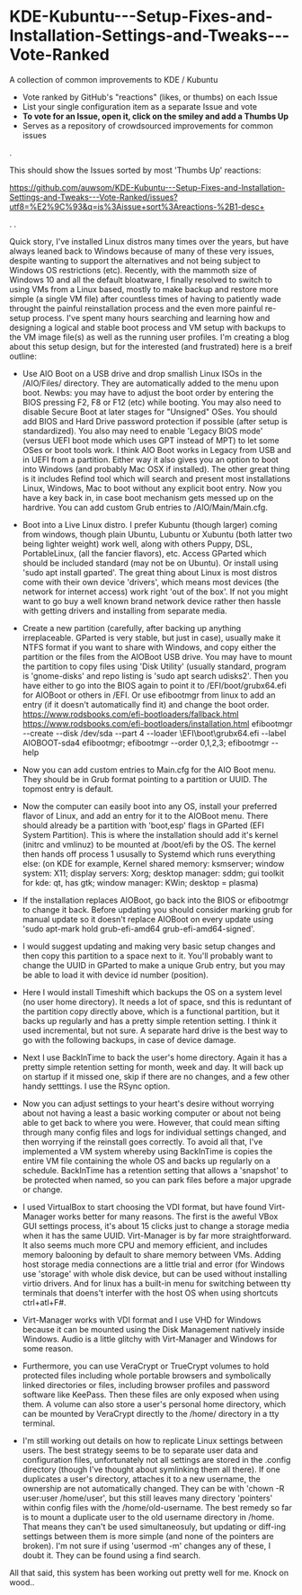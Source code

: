 # KDE-Kubuntu---Setup-Fixes-and-Installation-Settings-and-Tweaks---Vote-Ranked

A collection of common improvements to KDE / Kubuntu
* Vote ranked by GitHub's "reactions" (likes, or thumbs) on each Issue
* List your single configuration item as a separate Issue and vote
* **To vote for an Issue, open it, click on the smiley and add a Thumbs Up**
* Serves as a repository of crowdsourced improvements for common issues

.

This should show the Issues sorted by most 'Thumbs Up' reactions:

https://github.com/auwsom/KDE-Kubuntu---Setup-Fixes-and-Installation-Settings-and-Tweaks---Vote-Ranked/issues?utf8=%E2%9C%93&q=is%3Aissue+sort%3Areactions-%2B1-desc+

.
.

Quick story, I've installed Linux distros many times over the years, but have always leaned back to Windows because of many of these very issues, despite wanting to support the alternatives and not being subject to Windows OS restrictions (etc). Recently, with the mammoth size of Windows 10 and all the default bloatware, I finally resolved to switch to using VMs from a Linux based, mostly to make backup and restore more simple (a single VM file) after countless times of having to patiently wade throught the painful reinstallation process and the even more painful re-setup process. I've spent many hours searching and learning how and designing a logical and stable boot process and VM setup with backups to the VM image file(s) as well as the running user profiles. I'm creating a blog about this setup design, but for the interested (and frustrated) here is a breif outline:

- Use AIO Boot on a USB drive and drop smallish Linux ISOs in the /AIO/Files/ directory. They are automatically added to the menu upon boot. Newbs: you may have to adjust the boot order by entering the BIOS pressing F2, F8 or F12 (etc) while booting. You may also need to disable Secure Boot at later stages for "Unsigned" OSes. You should add BIOS and Hard Drive password protection if possible (after setup is standardized). You also may need to enable 'Legacy BIOS mode' (versus UEFI boot mode which uses GPT instead of MPT) to let some OSes or boot tools work. I think AIO Boot works in Legacy from USB and in UEFI from a partition. Either way it also gives you an option to boot into Windows (and probably Mac OSX if installed). The other great thing is it includes Refind tool which will search and present most installations Linux, Windows, Mac to boot without any explicit boot entry. Now you have a key back in, in case boot mechanism gets messed up on the hardrive. You can add custom Grub entries to /AIO/Main/Main.cfg.

- Boot into a Live Linux distro. I prefer Kubuntu (though larger) coming from windows, though plain Ubuntu, Lubuntu or Xubuntu (both latter two being lighter weight) work well, along with others Puppy, DSL, PortableLinux, (all the fancier flavors), etc. Access GParted which should be included standard (may not be on Ubuntu). Or install using 'sudo apt install gparted'. The great thing about Linux is most distros come with their own device 'drivers', which means most devices (the network for internet access) work right 'out of the box'. If not you might want to go buy a well known brand network device rather then hassle with getting drivers and installing from separate media.

- Create a new partition (carefully, after backing up anything irreplaceable. GParted is very stable, but just in case), usually make it NTFS format if you want to share with Windows, and copy either the partition or the files from the AIOBoot USB drive. You may have to mount the partition to copy files using 'Disk Utility' (usually standard, program is 'gnome-disks' and repo listing is 'sudo apt search udisks2'. Then you have either to go into the BIOS again to point it to /EFI/boot/grubx64.efi for AIOBoot or others in /EFI. Or use efibootmgr from linux to add an entry (if it doesn't automatically find it) and change the boot order.
https://www.rodsbooks.com/efi-bootloaders/fallback.html
https://www.rodsbooks.com/efi-bootloaders/installation.html
efibootmgr --create --disk /dev/sda --part 4 --loader \\EFI\\boot\\grubx64.efi --label AIOBOOT-sda4
efibootmgr; efibootmgr --order 0,1,2,3; efibootmgr --help

- Now you can add custom entries to Main.cfg for the AIO Boot menu. They should be in Grub format pointing to a partition or UUID. The topmost entry is default.

- Now the computer can easily boot into any OS, install your preferred flavor of Linux, and add an entry for it to the AIOBoot menu. There should already be a partition with 'boot,esp' flags in GParted (EFI System Partition). This is where the installation should add it's kernel (initrc and vmlinuz) to be mounted at /boot/efi by the OS. The kernel then hands off process 1 ususally to Systemd which runs everything else: (on KDE for example, Kernel shared memory: ksmserver; window system: X11; display servers: Xorg; desktop manager: sddm; gui toolkit for kde: qt, has gtk; window manager: KWin; desktop = plasma)  

- If the installation replaces AIOBoot, go back into the BIOS or efibootmgr to change it back. Before updating you should consider marking grub for manual update so it doesn't replace AIOBoot on every update using 'sudo apt-mark hold grub-efi-amd64 grub-efi-amd64-signed'.

- I would suggest updating and making very basic setup changes and then copy this partition to a space next to it. You'll probably want to change the UUID in GParted to make a unique Grub entry, but you may be able to load it with device id number (position). 

- Here I would install Timeshift which backups the OS on a system level (no user home directory). It needs a lot of space, snd this is reduntant of the partition copy directly above, which is a functional partition, but it backs up regularly and has a pretty simple retention setting. I think it used incremental, but not sure. A separate hard drive is the best way to go with the following backups, in case of device damage.

- Next I use BackInTime to back the user's home directory. Again it has a pretty simple retention setting for month, week and day. It will back up on startup if it missed one, skip if there are no changes, and a few other handy setttings. I use the RSync option. 

- Now you can adjust settings to your heart's desire without worrying about not having a least a basic working computer or about not being able to get back to where you were. However, that could mean sifting through many config files and logs for individual settings changed, and then worrying if the reinstall goes correctly. To avoid all that, I've implemented a VM system whereby using BackInTime is copies the entire VM file containing the whole OS and backs up regularly on a schedule. BackInTime has a retention setting that allows a 'snapshot' to be protected when named, so you can park files before a major upgrade or change. 

- I used VirtualBox to start choosing the VDI format, but have found Virt-Manager works better for many reasons. The first is the aweful VBox GUI settings process, it's about 15 clicks just to change a storage media when it has the same UUID. Virt-Manager is by far more straightforward. It also seems much more CPU and memory efficient, and includes memory balooning by default to share memory between VMs. Adding host storage media connections are a little trial and error (for Windows use 'storage' with whole disk device, but can be used without installing virtio drivers. And for linux has a built-in menu for switching between tty terminals that doens't interfer with the host OS when using shortcuts ctrl+atl+F#.

- Virt-Manager works with VDI format and I use VHD for Windows because it can be mounted using the Disk Management natively inside Windows. Audio is a little glitchy with Virt-Manager and Windows for some reason.

- Furthermore, you can use VeraCrypt or TrueCrypt volumes to hold protected files including whole portable browsers and symbolically linked directories or files, including browser profiles and password software like KeePass. Then these files are only exposed when using them. A volume can also store a user's personal home directory, which can be mounted by VeraCrypt directly to the /home/ directory in a tty terminal. 

- I'm still working out details on how to replicate Linux settings between users. The best strategy seems to be to separate user data and configuration files, unfortunately not all settings are stored in the .config directory (though I've thought about symlinking them all there). If one duplicates a user's directory, attaches it to a new username, the ownership are not automatically changed. They can be with 'chown -R user:user /home/user', but this still leaves many directory 'pointers' within config files with the /home/old-username. The best remedy so far is to mount a duplicate user to the old username directory in /home. That means they can't be used simultaneosuly, but updating or diff-ing settings between them is more simple (and none of the pointers are broken). I'm not sure if using 'usermod -m' changes any of these, I doubt it. They can be found using a find search.

All that said, this system has been working out pretty well for me. Knock on wood..





